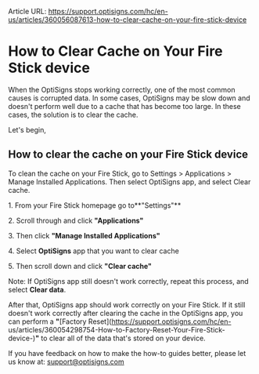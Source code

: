 Article URL: https://support.optisigns.com/hc/en-us/articles/360056087613-how-to-clear-cache-on-your-fire-stick-device

# How to Clear Cache on Your Fire Stick device

When the OptiSigns stops working correctly, one of the most common causes is
corrupted data. In some cases, OptiSigns may be slow down and doesn't perform
well due to a cache that has become too large. In these cases, the solution is
to clear the cache.

Let's begin,

## **How to clear the cache on your Fire Stick device**

To clean the cache on your Fire Stick, go to Settings > Applications > Manage
Installed Applications. Then select OptiSigns app, and select Clear cache.

1\. From your Fire Stick homepage go to**"Settings"**

2\. Scroll through and click **"Applications"**

3\. Then click **"Manage Installed Applications"**

4\. Select **OptiSigns** app that you want to clear cache

5\. Then scroll down and click **"Clear cache"**

Note: If OptiSigns app still doesn't work correctly, repeat this process, and
select **Clear data**.

After that, OptiSigns app should work correctly on your Fire Stick. If it
still doesn't work correctly after clearing the cache in the OptiSigns app,
you can perform a **"**[Factory Reset](https://support.optisigns.com/hc/en-
us/articles/360054298754-How-to-Factory-Reset-Your-Fire-Stick-device-)**"** to
clear all of the data that's stored on your device.

If you have feedback on how to make the how-to guides better, please let us
know at: [support@optisigns.com](mailto:support@optisigns.com)


